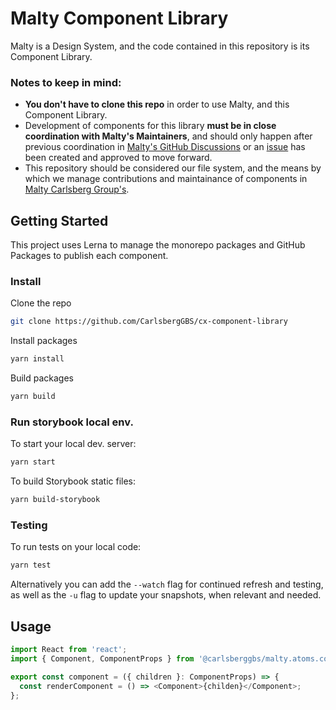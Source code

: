 # Malty Component Library

Malty is a Design System, and the code contained in this repository is its Component Library.

### Notes to keep in mind:

- **You don't have to clone this repo** in order to use Malty, and this Component Library.
- Development of components for this library **must be in close coordination with Malty's Maintainers**, and should only happen after previous coordination in [Malty's GitHub Discussions](https://github.com/CarlsbergGBS/cx-component-library/discussions) or an [issue](https://github.com/CarlsbergGBS/cx-component-library/issues) has been created and approved to move forward.
- This repository should be considered our file system, and the means by which we manage contributions and maintainance of components in [Malty Carlsberg Group's](https://malty.carlsberggroup.com/).

<!-- GETTING STARTED -->

## Getting Started
This project uses Lerna to manage the monorepo packages and GitHub Packages to publish each component. 

### Install

Clone the repo

```sh
git clone https://github.com/CarlsbergGBS/cx-component-library
```

Install packages

```sh
yarn install
```

Build packages

```sh
yarn build
```

### Run storybook local env.

To start your local dev. server:

```bash
yarn start
```

To build Storybook static files:

```bash
yarn build-storybook
```

### Testing

To run tests on your local code:

```bash
yarn test
```

Alternatively you can add the `--watch` flag for continued refresh and testing, as well as the `-u` flag to update your snapshots, when relevant and needed.

## Usage

```typescript
import React from 'react';
import { Component, ComponentProps } from '@carlsberggbs/malty.atoms.component';

export const component = ({ children }: ComponentProps) => {
  const renderComponent = () => <Component>{childen}</Component>;
};
```
